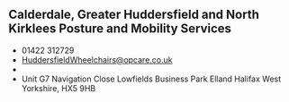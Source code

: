 
## Calderdale, Greater Huddersfield and North Kirklees Posture and Mobility Services

- <i class="fa fa-phone"></i> 01422 312729
- <i class="fa fa-envelope"></i> <a href="mailto:HuddersfieldWheelchairs@opcare.co.uk">HuddersfieldWheelchairs@opcare.co.uk</a>
- <i class="fa fa-home"></i> []()
- <i class="fa fa-building"></i> Unit G7 Navigation Close Lowfields Business Park Elland Halifax West Yorkshire, HX5 9HB
